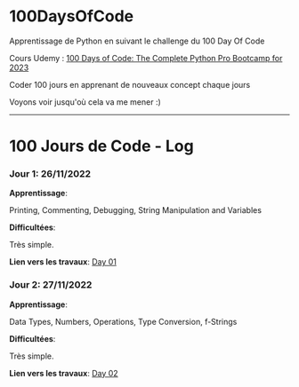 # 100DaysOfCode

Apprentissage de Python en suivant le challenge du 100 Day Of Code

Cours Udemy : [100 Days of Code: The Complete Python Pro Bootcamp for 2023](https://www.udemy.com/course/100-days-of-code/)

Coder 100 jours en apprenant de nouveaux concept chaque jours

Voyons voir jusqu'où cela va me mener :)

----

# 100 Jours de Code - Log

### Jour 1: 26/11/2022

**Apprentissage**: 

Printing, Commenting, Debugging, String Manipulation and Variables

**Difficultées**: 

Très simple.

**Lien vers les travaux**: [Day 01](https://github.com/Mounik/100DaysOfCode/tree/main/Day%2001)

### Jour 2: 27/11/2022

**Apprentissage**: 

Data Types, Numbers, Operations, Type Conversion, f-Strings

**Difficultées**: 

Très simple.

**Lien vers les travaux**: [Day 02](https://github.com/Mounik/100DaysOfCode/tree/main/Day%2002)